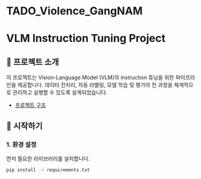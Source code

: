 # TADO_Violence_GangNAM

# VLM Instruction Tuning Project

## 📝 프로젝트 소개

이 프로젝트는 Vision-Language Model (VLM)의 instruction 튜닝을 위한 파이프라인을 제공합니다. 데이터 전처리, 자동 라벨링, 모델 학습 및 평가의 전 과정을 체계적으로 관리하고 실행할 수 있도록 설계되었습니다.

- [프로젝트 구조](docs/project_structure.md)

## 🚀 시작하기

### 1. 환경 설정

먼저 필요한 라이브러리를 설치합니다.

```bash
pip install -r requirements.txt
```